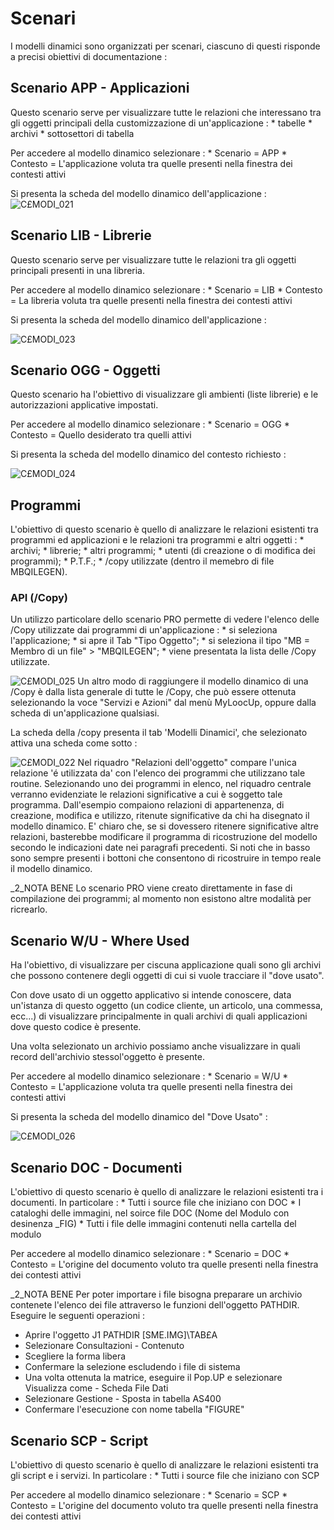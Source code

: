 # Scenari
I modelli dinamici sono organizzati per scenari, ciascuno di questi risponde a precisi obiettivi di documentazione : 

## Scenario APP - Applicazioni
Questo scenario serve per visualizzare tutte le relazioni che interessano tra gli oggetti principali della customizzazione di un'applicazione : 
 \* tabelle
 \* archivi
 \* sottosettori di tabella

Per accedere al modello dinamico selezionare : 
 \* Scenario = APP
 \* Contesto = L'applicazione voluta tra quelle presenti nella finestra dei contesti attivi

Si presenta la scheda del modello dinamico dell'applicazione : 
![C£MODI_021](http://localhost:3000/immagini/C£MODI_E/CXMODI_021.png)
## Scenario LIB - Librerie
Questo scenario serve per visualizzare tutte le relazioni tra gli oggetti principali presenti in una libreria.

Per accedere al modello dinamico selezionare : 
 \* Scenario = LIB
 \* Contesto = La libreria voluta tra quelle presenti nella finestra dei contesti attivi

Si presenta la scheda del modello dinamico dell'applicazione : 

![C£MODI_023](http://localhost:3000/immagini/C£MODI_E/CXMODI_023.png)
## Scenario OGG - Oggetti
Questo scenario ha l'obiettivo di visualizzare gli ambienti (liste librerie) e le autorizzazioni applicative impostati.

Per accedere al modello dinamico selezionare : 
 \* Scenario = OGG
 \* Contesto = Quello desiderato tra quelli attivi

Si presenta la scheda del modello dinamico del contesto richiesto : 

![C£MODI_024](http://localhost:3000/immagini/C£MODI_E/CXMODI_024.png)
## Programmi
L'obiettivo di questo scenario è quello di analizzare le relazioni esistenti tra programmi ed applicazioni e le relazioni tra programmi e altri oggetti : 
 \* archivi;
 \* librerie;
 \* altri programmi;
 \* utenti (di creazione o di modifica dei programmi);
 \* P.T.F.;
 \* /copy utilizzate (dentro il memebro di file MBQILEGEN).

### API (/Copy)
Un utilizzo particolare dello scenario PRO permette di vedere l'elenco delle /Copy utilizzate dai programmi di un'applicazione : 
 \* si seleziona l'applicazione;
 \* si apre il Tab "Tipo Oggetto";
 \* si seleziona il tipo "MB = Membro di un file" > "MBQILEGEN";
 \* viene presentata la lista delle /Copy utilizzate.

![C£MODI_025](http://localhost:3000/immagini/C£MODI_E/CXMODI_025.png)
Un altro modo di raggiungere il modello dinamico di una /Copy è dalla lista generale di tutte le /Copy, che può essere ottenuta selezionando la voce "Servizi e Azioni" dal menù MyLoocUp, oppure dalla scheda di un'applicazione qualsiasi.

La scheda della /copy presenta il tab 'Modelli Dinamici', che selezionato attiva una scheda come sotto : 

![C£MODI_022](http://localhost:3000/immagini/C£MODI_E/CXMODI_022.png)
Nel riquadro "Relazioni dell'oggetto" compare l'unica relazione 'é utilizzata da' con l'elenco dei programmi che utilizzano tale routine.
Selezionando uno dei programmi in elenco, nel riquadro centrale verranno evidenziate le relazioni significative a cui è soggetto tale programma.
Dall'esempio compaiono relazioni di appartenenza, di creazione, modifica e utilizzo, ritenute significative da chi ha disegnato il modello dinamico. E' chiaro che, se si dovessero ritenere significative altre relazioni, basterebbe modificare il programma di ricostruzione del modello secondo le indicazioni date nei paragrafi precedenti.
Si noti che in basso sono sempre presenti i bottoni che consentono di ricostruire in tempo reale il modello dinamico.

_2_NOTA BENE
Lo scenario PRO viene creato direttamente in fase di compilazione dei programmi; al momento non esistono altre modalità per ricrearlo.

## Scenario W/U - Where Used
Ha l'obiettivo, di visualizzare per ciscuna applicazione quali sono gli archivi che possono contenere degli oggetti di cui si vuole tracciare il "dove usato".

Con dove usato di un oggetto applicativo si intende conoscere, data un'istanza di questo oggetto (un codice cliente, un articolo, una commessa, ecc...) di visualizzare principalmente in quali archivi di quali applicazioni dove questo codice è presente.

Una volta selezionato un archivio possiamo anche visualizzare in quali record dell'archivio stessol'oggetto è presente.

Per accedere al modello dinamico selezionare : 
 \* Scenario = W/U
 \* Contesto = L'applicazione voluta tra quelle presenti nella finestra dei contesti attivi

Si presenta la scheda del modello dinamico del "Dove Usato" : 

![C£MODI_026](http://localhost:3000/immagini/C£MODI_E/CXMODI_026.png)
## Scenario DOC - Documenti
L'obiettivo di questo scenario è quello di analizzare le relazioni esistenti tra i documenti.
In particolare : 
 \* Tutti i source file che iniziano con DOC
 \* I cataloghi delle immagini, nel soirce file DOC (Nome del Modulo con desinenza _FIG)
 \* Tutti i file delle immagini contenuti nella cartella del modulo

Per accedere al modello dinamico selezionare : 
 \* Scenario = DOC
 \* Contesto = L'origine del documento voluto tra quelle presenti nella finestra dei contesti attivi

_2_NOTA BENE
Per poter importare i file bisogna preparare un archivio contenete l'elenco dei file attraverso le funzioni dell'oggetto PATHDIR.
Eseguire le seguenti operazioni : 
- Aprire l'oggetto J1 PATHDIR [SME.IMG]\TAB£A
- Selezionare Consultazioni - Contenuto
- Scegliere la forma libera
- Confermare la selezione escludendo i file di sistema
- Una volta ottenuta la matrice, eseguire il Pop.UP e selezionare Visualizza come - Scheda File Dati
- Selezionare Gestione - Sposta in tabella AS400
- Confermare l'esecuzione con nome tabella "FIGURE"

## Scenario SCP - Script
L'obiettivo di questo scenario è quello di analizzare le relazioni esistenti tra gli script e i servizi.
In particolare : 
 \* Tutti i source file che iniziano con SCP

Per accedere al modello dinamico selezionare : 
 \* Scenario = SCP
 \* Contesto = L'origine del documento voluto tra quelle presenti nella finestra dei contesti attivi

